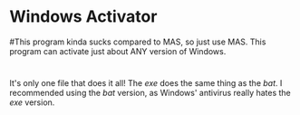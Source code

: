 # Windows Activator
#This program kinda sucks compared to MAS, so just use MAS.
This program can activate just about ANY version of Windows.
#
It's only one file that does it all! The *exe* does the same thing as the *bat*. I recommended using the *bat* version, as Windows' antivirus really hates the *exe* version.
